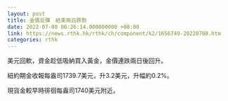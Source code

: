 ```yaml
---
layout: post
title: 金價反彈　結束兩日跌勢
date: 2022-07-08 06:26:14.000000000 +08:00
link: https://news.rthk.hk/rthk/ch/component/k2/1656749-20220708.htm
categories: rthk
---
```


美元回軟，資金趁低吸納買入黃金，金價連跌兩日後回升。

紐約期金收報每盎司1739.7美元，升3.2美元，升幅約0.2%。

現貨金較早時徘徊每盎司1740美元附近。
